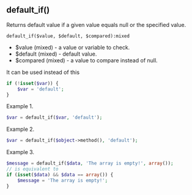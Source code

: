 ## default_if()
Returns default value if a given value equals null or the specified value.

```default_if($value, $default, $compared):mixed```
- $value (mixed) - a value or variable to check. 
- $default (mixed) - default value.
- $compared (mixed) - a value to compare instead of null.

It can be used instead of this 
```php
if (!isset($var)) {
    $var = 'default';
}
```
Example 1.
```php
$var = default_if($var, 'default'); 
```
Example 2.
```php
$var = default_if($object->method(), 'default'); 
```
Example 3.
```php
$message = default_if($data, 'The array is empty!', array()); 
// is equivalent to
if (isset($data) && $data == array()) {
	$message = 'The array is empty!';
}
```